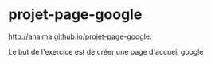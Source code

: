 # projet-page-google

 http://anaima.github.io/projet-page-google. 

 Le but de l'exercice est de créer une page d'accueil google 
